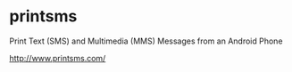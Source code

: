 # printsms
Print Text (SMS) and Multimedia (MMS) Messages from an Android Phone

http://www.printsms.com/
